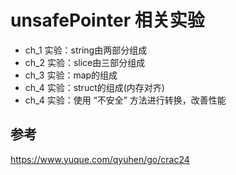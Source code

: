 # unsafePointer 相关实验

- ch_1 实验：string由两部分组成
- ch_2 实验：slice由三部分组成
- ch_3 实验：map的组成
- ch_4 实验：struct的组成(内存对齐)
- ch_4 实验：使用 “不安全” 方法进行转换，改善性能

## 参考
https://www.yuque.com/qyuhen/go/crac24
